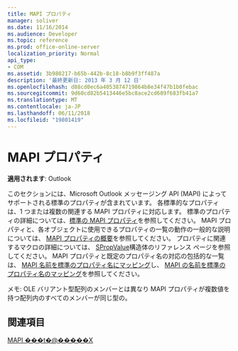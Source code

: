 ```yaml
---
title: MAPI プロパティ
manager: soliver
ms.date: 11/16/2014
ms.audience: Developer
ms.topic: reference
ms.prod: office-online-server
localization_priority: Normal
api_type:
- COM
ms.assetid: 3b980217-b65b-442b-8c18-b8b9f3ff487a
description: '最終更新日: 2013 年 3 月 12 日'
ms.openlocfilehash: d88cd0ec6a4053874719864b8e34f47b1b0febac
ms.sourcegitcommit: 9d60cd82b5413446e5bc8ace2cd689f683fb41a7
ms.translationtype: MT
ms.contentlocale: ja-JP
ms.lasthandoff: 06/11/2018
ms.locfileid: "19801419"
---
```

# <a name="mapi-properties"></a>MAPI プロパティ

 
  
**適用されます**: Outlook 
  
このセクションには、Microsoft Outlook メッセージング API (MAPI) によってサポートされる標準のプロパティが含まれています。 各標準的なプロパティは、1 つまたは複数の関連する MAPI プロパティに対応します。 標準のプロパティの詳細については、[標準の MAPI プロパティ](mapi-canonical-properties.md)を参照してください。 MAPI プロパティと、各オブジェクトに使用できるプロパティの一覧の動作の一般的な説明については、 [MAPI プロパティの概要](mapi-property-overview.md)を参照してください。 プロパティに関連するマクロの詳細については、 [SPropValue](spropvalue.md)構造体のリファレンス ページを参照してください。 MAPI プロパティと既定のプロパティ名の対応の包括的な一覧は、 [MAPI 名前を標準のプロパティ名にマッピング](mapping-mapi-names-to-canonical-property-names.md)し、 [MAPI の名前を標準のプロパティ名のマッピング](mapping-canonical-property-names-to-mapi-names.md)を参照してください。 
  
メモ: OLE バリアント型配列のメンバーとは異なり MAPI プロパティが複数値を持つ配列内のすべてのメンバーが同じ型の。 
  
## <a name="see-also"></a>関連項目



[MAPI ���t�@�����X](mapi-reference.md)

